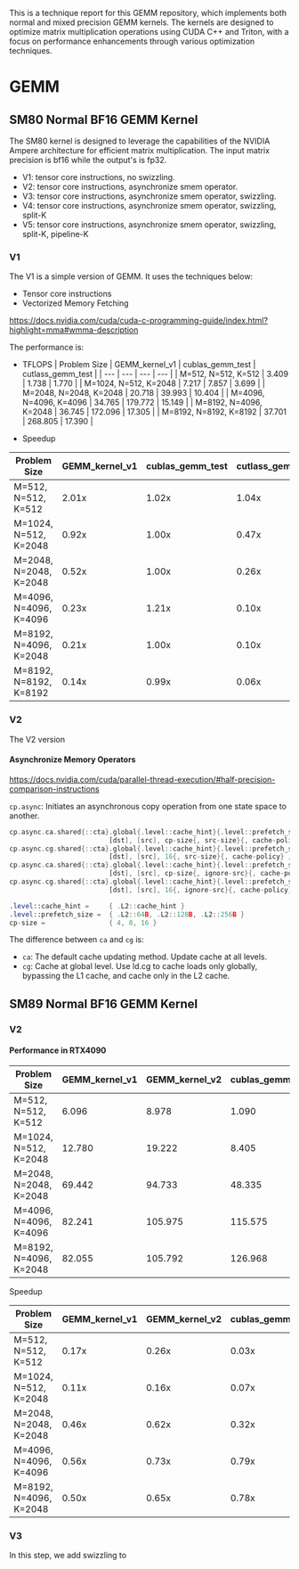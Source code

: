 This is a technique report for this GEMM repository, which implements both normal and mixed precision GEMM kernels. The kernels are designed to optimize matrix multiplication operations using CUDA C++ and Triton, with a focus on performance enhancements through various optimization techniques.
 


# GEMM

## SM80 Normal BF16 GEMM Kernel

The SM80 kernel is designed to leverage the capabilities of the NVIDIA Ampere architecture for efficient matrix multiplication. The input matrix precision is bf16 while the output's is fp32.

- V1: tensor core instructions, no swizzling.
- V2: tensor core instructions, asynchronize smem operator.
- V3: tensor core instructions, asynchronize smem operator, swizzling.
- V4: tensor core instructions, asynchronize smem operator, swizzling, split-K
- V5: tensor core instructions, asynchronize smem operator, swizzling, split-K, pipeline-K


### V1 

The V1 is a simple version of GEMM. It uses the techniques below:
- Tensor core instructions
- Vectorized Memory Fetching

https://docs.nvidia.com/cuda/cuda-c-programming-guide/index.html?highlight=mma#wmma-description



The performance is:
- TFLOPS
| Problem Size | GEMM_kernel_v1 | cublas_gemm_test | cutlass_gemm_test |
| --- | --- | --- | --- |
| M=512, N=512, K=512 | 3.409 | 1.738 | 1.770 |
| M=1024, N=512, K=2048 | 7.217 | 7.857 | 3.699 |
| M=2048, N=2048, K=2048 | 20.718 | 39.993 | 10.404 |
| M=4096, N=4096, K=4096 | 34.765 | 179.772 | 15.149 |
| M=8192, N=4096, K=2048 | 36.745 | 172.096 | 17.305 |
| M=8192, N=8192, K=8192 | 37.701 | 268.805 | 17.390 |

- Speedup

| Problem Size | GEMM_kernel_v1 | cublas_gemm_test | cutlass_gemm_test |
| --- | --- | --- | --- |
| M=512, N=512, K=512 | 2.01x | 1.02x | 1.04x |
| M=1024, N=512, K=2048 | 0.92x | 1.00x | 0.47x |
| M=2048, N=2048, K=2048 | 0.52x | 1.00x | 0.26x |
| M=4096, N=4096, K=4096 | 0.23x | 1.21x | 0.10x |
| M=8192, N=4096, K=2048 | 0.21x | 1.00x | 0.10x |
| M=8192, N=8192, K=8192 | 0.14x | 0.99x | 0.06x |

### V2

The V2 version 

#### Asynchronize Memory Operators

https://docs.nvidia.com/cuda/parallel-thread-execution/#half-precision-comparison-instructions

`cp.async`: Initiates an asynchronous copy operation from one state space to another.

```asm
cp.async.ca.shared{::cta}.global{.level::cache_hint}{.level::prefetch_size}
                         [dst], [src], cp-size{, src-size}{, cache-policy} ;
cp.async.cg.shared{::cta}.global{.level::cache_hint}{.level::prefetch_size}
                         [dst], [src], 16{, src-size}{, cache-policy} ;
cp.async.ca.shared{::cta}.global{.level::cache_hint}{.level::prefetch_size}
                         [dst], [src], cp-size{, ignore-src}{, cache-policy} ;
cp.async.cg.shared{::cta}.global{.level::cache_hint}{.level::prefetch_size}
                         [dst], [src], 16{, ignore-src}{, cache-policy} ;

.level::cache_hint =     { .L2::cache_hint }
.level::prefetch_size =  { .L2::64B, .L2::128B, .L2::256B }
cp-size =                { 4, 8, 16 }
```


The difference between `ca` and `cg` is:

- `ca`: The default cache updating method. Update cache at all levels.
- `cg`: Cache at global level. Use ld.cg to cache loads only globally, bypassing the L1 cache, and cache only in the L2 cache.


## SM89 Normal BF16 GEMM Kernel

### V2



#### Performance in RTX4090


| Problem Size | GEMM_kernel_v1 | GEMM_kernel_v2 | cublas_gemm_test | cutlass_gemm_test | reference_cublas |
| --- | --- | --- | --- | --- | --- |
| M=512, N=512, K=512 | 6.096 | 8.978 | 1.090 | 4.846 | 34.953 |
| M=1024, N=512, K=2048 | 12.780 | 19.222 | 8.405 | 10.195 | 119.156 |
| M=2048, N=2048, K=2048 | 69.442 | 94.733 | 48.335 | 40.692 | 151.968 |
| M=4096, N=4096, K=4096 | 82.241 | 105.975 | 115.575 | 41.218 | 145.636 |
| M=8192, N=4096, K=2048 | 82.055 | 105.792 | 126.968 | 43.025 | 162.826 |

Speedup

| Problem Size | GEMM_kernel_v1 | GEMM_kernel_v2 | cublas_gemm_test | cutlass_gemm_test | reference_cublas |
| --- | --- | --- | --- | --- | --- |
| M=512, N=512, K=512 | 0.17x | 0.26x | 0.03x | 0.14x | 1.00x |
| M=1024, N=512, K=2048 | 0.11x | 0.16x | 0.07x | 0.09x | 1.00x |
| M=2048, N=2048, K=2048 | 0.46x | 0.62x | 0.32x | 0.27x | 1.00x |
| M=4096, N=4096, K=4096 | 0.56x | 0.73x | 0.79x | 0.28x | 1.00x |
| M=8192, N=4096, K=2048 | 0.50x | 0.65x | 0.78x | 0.26x | 1.00x |



### V3

In this step, we add swizzling to 